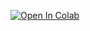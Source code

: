 [![Open In Colab](https://colab.research.google.com/assets/colab-badge.svg)](https://colab.research.google.com/github/lnrsmglln/1D_filtration)
